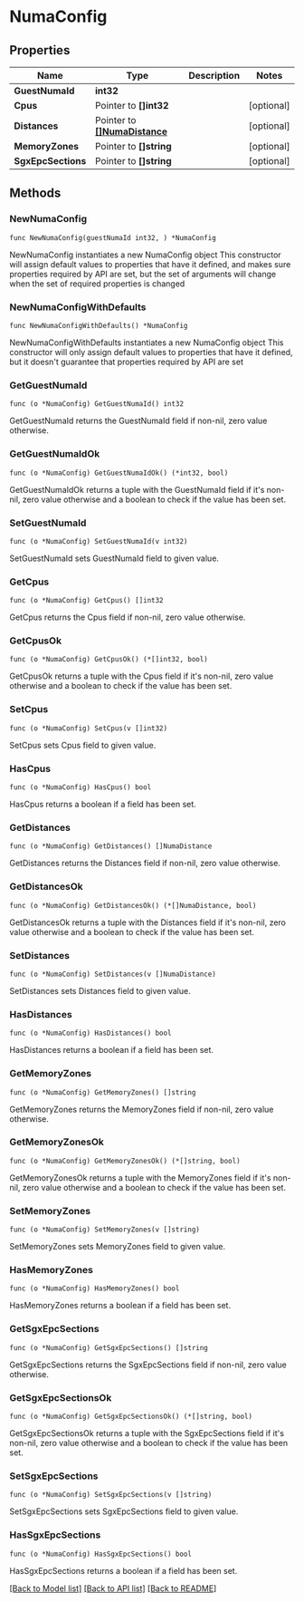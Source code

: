 # NumaConfig

## Properties

Name | Type | Description | Notes
------------ | ------------- | ------------- | -------------
**GuestNumaId** | **int32** |  | 
**Cpus** | Pointer to **[]int32** |  | [optional] 
**Distances** | Pointer to [**[]NumaDistance**](NumaDistance.md) |  | [optional] 
**MemoryZones** | Pointer to **[]string** |  | [optional] 
**SgxEpcSections** | Pointer to **[]string** |  | [optional] 

## Methods

### NewNumaConfig

`func NewNumaConfig(guestNumaId int32, ) *NumaConfig`

NewNumaConfig instantiates a new NumaConfig object
This constructor will assign default values to properties that have it defined,
and makes sure properties required by API are set, but the set of arguments
will change when the set of required properties is changed

### NewNumaConfigWithDefaults

`func NewNumaConfigWithDefaults() *NumaConfig`

NewNumaConfigWithDefaults instantiates a new NumaConfig object
This constructor will only assign default values to properties that have it defined,
but it doesn't guarantee that properties required by API are set

### GetGuestNumaId

`func (o *NumaConfig) GetGuestNumaId() int32`

GetGuestNumaId returns the GuestNumaId field if non-nil, zero value otherwise.

### GetGuestNumaIdOk

`func (o *NumaConfig) GetGuestNumaIdOk() (*int32, bool)`

GetGuestNumaIdOk returns a tuple with the GuestNumaId field if it's non-nil, zero value otherwise
and a boolean to check if the value has been set.

### SetGuestNumaId

`func (o *NumaConfig) SetGuestNumaId(v int32)`

SetGuestNumaId sets GuestNumaId field to given value.


### GetCpus

`func (o *NumaConfig) GetCpus() []int32`

GetCpus returns the Cpus field if non-nil, zero value otherwise.

### GetCpusOk

`func (o *NumaConfig) GetCpusOk() (*[]int32, bool)`

GetCpusOk returns a tuple with the Cpus field if it's non-nil, zero value otherwise
and a boolean to check if the value has been set.

### SetCpus

`func (o *NumaConfig) SetCpus(v []int32)`

SetCpus sets Cpus field to given value.

### HasCpus

`func (o *NumaConfig) HasCpus() bool`

HasCpus returns a boolean if a field has been set.

### GetDistances

`func (o *NumaConfig) GetDistances() []NumaDistance`

GetDistances returns the Distances field if non-nil, zero value otherwise.

### GetDistancesOk

`func (o *NumaConfig) GetDistancesOk() (*[]NumaDistance, bool)`

GetDistancesOk returns a tuple with the Distances field if it's non-nil, zero value otherwise
and a boolean to check if the value has been set.

### SetDistances

`func (o *NumaConfig) SetDistances(v []NumaDistance)`

SetDistances sets Distances field to given value.

### HasDistances

`func (o *NumaConfig) HasDistances() bool`

HasDistances returns a boolean if a field has been set.

### GetMemoryZones

`func (o *NumaConfig) GetMemoryZones() []string`

GetMemoryZones returns the MemoryZones field if non-nil, zero value otherwise.

### GetMemoryZonesOk

`func (o *NumaConfig) GetMemoryZonesOk() (*[]string, bool)`

GetMemoryZonesOk returns a tuple with the MemoryZones field if it's non-nil, zero value otherwise
and a boolean to check if the value has been set.

### SetMemoryZones

`func (o *NumaConfig) SetMemoryZones(v []string)`

SetMemoryZones sets MemoryZones field to given value.

### HasMemoryZones

`func (o *NumaConfig) HasMemoryZones() bool`

HasMemoryZones returns a boolean if a field has been set.

### GetSgxEpcSections

`func (o *NumaConfig) GetSgxEpcSections() []string`

GetSgxEpcSections returns the SgxEpcSections field if non-nil, zero value otherwise.

### GetSgxEpcSectionsOk

`func (o *NumaConfig) GetSgxEpcSectionsOk() (*[]string, bool)`

GetSgxEpcSectionsOk returns a tuple with the SgxEpcSections field if it's non-nil, zero value otherwise
and a boolean to check if the value has been set.

### SetSgxEpcSections

`func (o *NumaConfig) SetSgxEpcSections(v []string)`

SetSgxEpcSections sets SgxEpcSections field to given value.

### HasSgxEpcSections

`func (o *NumaConfig) HasSgxEpcSections() bool`

HasSgxEpcSections returns a boolean if a field has been set.


[[Back to Model list]](../README.md#documentation-for-models) [[Back to API list]](../README.md#documentation-for-api-endpoints) [[Back to README]](../README.md)


